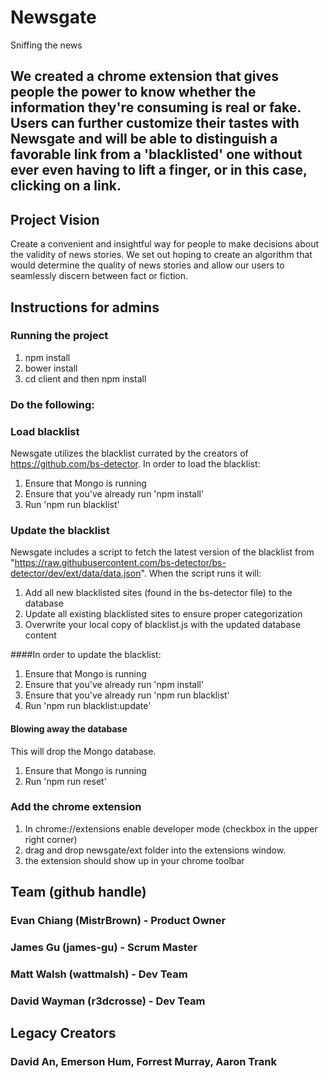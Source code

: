 # Newsgate
Sniffing the news

## We created a chrome extension that gives people the power to know whether the information they're consuming is real or fake. Users can further customize their tastes with Newsgate and will be able to distinguish a favorable link from a 'blacklisted' one without ever even having to lift a finger, or in this case, clicking on a link.

## Project Vision
Create a convenient and insightful way for people to make decisions about the validity of news stories. We set out hoping to create an algorithm that would determine the quality of news stories and allow our users to seamlessly discern between fact or fiction. 

## Instructions for admins
### Running the project
1) npm install
2) bower install
3) cd client and then npm install 

### Do the following: 

### Load blacklist

Newsgate utilizes the blacklist currated by the creators of https://github.com/bs-detector.  In order to load the blacklist:

1) Ensure that Mongo is running<br>
2) Ensure that you've already run 'npm install'<br>
3) Run 'npm run blacklist'

### Update the blacklist

Newsgate includes a script to fetch the latest version of the blacklist from "https://raw.githubusercontent.com/bs-detector/bs-detector/dev/ext/data/data.json".  When the script runs it will:

1) Add all new blacklisted sites (found in the bs-detector file) to the database<br>
2) Update all existing blacklisted sites to ensure proper categorization<br>
3) Overwrite your local copy of blacklist.js with the updated database content<br>

####In order to update the blacklist:

1) Ensure that Mongo is running<br>
2) Ensure that you've already run 'npm install'<br>
3) Ensure that you've already run 'npm run blacklist'<br>
4) Run 'npm run blacklist:update'

#### Blowing away the database

This will drop the Mongo database.  

1) Ensure that Mongo is running<br>
2) Run 'npm run reset'

### Add the chrome extension
1) In chrome://extensions enable developer mode (checkbox in the upper right corner)
2) drag and drop newsgate/ext folder into the extensions window. 
3) the extension should show up in your chrome toolbar

## Team (github handle)
### Evan Chiang (MistrBrown) - Product Owner 
### James Gu (james-gu) - Scrum Master 
### Matt Walsh (wattmalsh) - Dev Team 
### David Wayman (r3dcrosse) - Dev Team 

## Legacy Creators
### David An, Emerson Hum, Forrest Murray, Aaron Trank 
